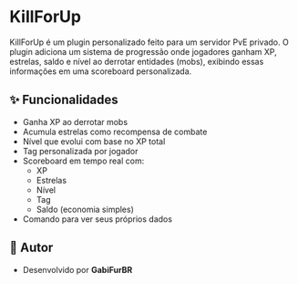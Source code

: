 # KillForUp

KillForUp é um plugin personalizado feito para um servidor PvE privado. O plugin adiciona um sistema de progressão onde jogadores ganham XP, estrelas, saldo e nível ao derrotar entidades (mobs), exibindo essas informações em uma scoreboard personalizada.

## ✨ Funcionalidades

- Ganha XP ao derrotar mobs
- Acumula estrelas como recompensa de combate
- Nível que evolui com base no XP total
- Tag personalizada por jogador
- Scoreboard em tempo real com:
  - XP
  - Estrelas
  - Nível
  - Tag
  - Saldo (economia simples)
- Comando para ver seus próprios dados

## 👤 Autor

- Desenvolvido por **GabiFurBR**
